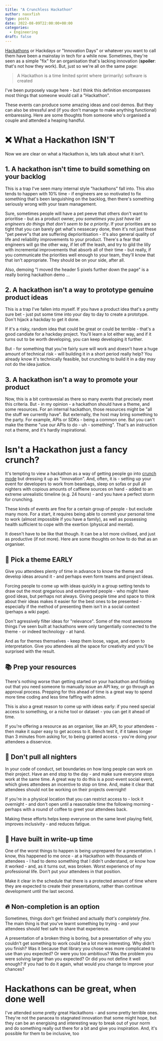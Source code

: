 ```yaml
---
title: "A Crunchless Hackathon"
author: naxxfish
type: posts
date: 2022-08-09T22:00:00+00:00
categories:
  - Engineering
draft: false
---
```


[Hackathons](https://en.wikipedia.org/wiki/Hackathon) or Hackdays or "Innovation Days" or whatever you want to call them have been a mainstay in tech for a while now. Sometimes, they're seen as a simple "fix" for an organisation that's lacking innovation (**spoiler**: that's not how they work). But, just so we're all on the same page:

> A Hackathon is a time limited sprint where (primarily) software is created

I've been purposely vauge here - but I think this definition encompasses most things that someone would call a "Hackathon".

These events can produce some amazing ideas and cool demos. But they can also be stressful and (if you don't manage to make anything functional) embaressing. Here are some thoughts from someone who's organised a couple and attended a heaping handful.

# ❌ What a Hackathon ISN'T

Now we are clear on what a Hackathon is, lets talk about what it isn't.

## 1. A hackathon isn't time to build something on your backlog

This is a trap I've seen many internal style "hackathons" fall into. This also tends to happen with 10% time - if engineers are so motivated to fix something that's been languishing on the backlog, then there's something seriously wrong with your team management.

Sure, sometimes people will have a pet peeve that others don't want to prioritise - but as a product owner, *you sometimes you just have let engineers do things that don't seem to be a priority*. If your priorities are so tight that you can barely get what's nessecary done, then it's not just these "pet peeve"s that are suffering deprioritisation - it's also general quality of life and reliability improvements to your product. There's a fear that engineers will go the other way, if let off the leash, and try to gild the lilly with incremental improvements that absorb all of their time - but really, if you communicate the priorities well enough to your team, they'll know that that isn't appropriate. They should be on your side, after all.

Also, demoing "I moved the header 5 pixels further down the page" is a really boring hackathon demo ...

## 2. A hackathon isn't a way to prototype genuine product ideas

This is a trap I've fallen into myself. If you have a product idea that's a pretty sure bet - just put some time into your day to day to create a prototype. Don't hijack a hackday to get it done.

If it's a risky, random idea that could be great or could be terrible - that's a good candiate for a hackday project. You'll learn a lot either way, and if it turns out to be worth developing, you can keep developing it further.

But - for something that you're fairly sure will work and doesn't have a huge amount of technical risk - will building it in a short period really help? You already know it's technically feasible, but crunching to build it in a day may not do the idea justice.

## 3. A hackathon isn't a way to promote your product

Now, this is a bit contravesial as there so many events that precisely meet this criteria. But - in my opinion - a hackathon should have a theme, and some resources. For an internal hackathon, those resources might be "all the stuff we currently have". But externally, the host may bring something to the party. For example, APIs or SDKs - being a common one. But you can't make the theme "use our APIs to do - uh - something". That's an instruction not a theme, and it's hardly inspirational.

# Isn't a Hackathon just a fancy crunch?

It's tempting to view a hackathon as a way of getting people go into [crunch mode](https://cs.stanford.edu/people/eroberts/cs181/projects/crunchmode/index.html) but dressing it up as "innovation".  And, often, it is - setting up your event for developers to work from beanbags, sleep on sofas or pull all nighters with copious amounts of caffiene sources on hand - added to an extreme unrealistic timeline (e.g. 24 hours) - and you have a perfect storm for crunching.

These kinds of events are fine for a certain group of people - but exclude many more. For a start, it requires being able to commit your personal time to work (almost impossible if you have a family), as well as possessing health sufficient to cope with the exertion (physical and mental).

It doesn't have to be like that though. It can be a lot more civilised, and just as productive (if not more). Here are some thoughts on how to do that as an organiser.

## 🌅 Pick a theme EARLY

Give you attendees plenty of time in advance to know the theme and develop ideas around it - and perhaps even form teams and project ideas.

Forcing people to come up with ideas quickly in a group setting tends to draw out the most gregarious and extraverted people - who might have good ideas, but perhaps not always. Giving people time and space to think about their ideas makes it easier for the best ones to be presented - especially if the method of presenting them isn't in a social context (perhaps a wiki page).

Don't agressively filter ideas for "relevance". Some of the most awesome things I've seen built at hackathons were only tangentially connected to the theme - or indeed technology - at hand.

And as for themes themselves - keep them loose, vague, and open to interpretation. Give you attendees all the space for creativity and you'll be surprised with the result.

## 📚 Prep your resources

There's nothing worse than getting started on your hackathon and finiding out that you need someone to manually issue an API key, or go through an approval process. Prepping for this ahead of time is a great way to spend more time coding and less time faffing with admin.

This is also a great reason to come up with ideas early: if you need special access to something, or a niche tool or dataset - you can get it ahead of time.

If you're offering a resource as an organiser, like an API, to your attendees - then make it *super* easy to get access to it. Bench test it, if it takes longer than 3 minutes from asking for, to being granted access - you're doing your attendees a disservice.

## 🦉 Don't pull all nighters

In your code of conduct, set boundaries on how long people can work on their project. Have an end stop to the day - and make sure everyone stops work at the same time. A great way to do this is a post-event social event, which gives attendees an incentive to stop on time. And, make it clear that attendees should not be working on their projects overnight!

If you're in a physical location that you can restrict access to - lock it overnight - and don't open until a reasonable time the following morning - perhaps with a round of coffee to greet your attendees back.

Making these efforts helps keep everyone on the same level playing field, improves inclusivity - and reduces fatigue.

## 📝 Have built in write-up time

One of the worst things to happen is being unprepared for a presentation. I know, this happened to me once - at a Hackathon with thousands of attendees - I had to demo something that I didn't understand, or know how it worked - and, as it turns out, was broken. Worst experience of my professional life. Don't put your attendees in that position.

Make it clear in the schedule that there is a protected amount of time where they are expected to create their presentations, rather than continue development until the last second.

## 🔥 Non-completion is an option

Sometimes, things don't get finished and actually *that's completely fine*. The main thing is that you've learnt something by trying - and your attendees should feel safe to share that experience.

A presentation of a broken thing is boring, but a presentation of why you couldn't get something to work could be a lot more interesting. Why didn't you finish? Was it because that library you chose was more complicated to use than you expected? Or were you too ambitious? Was the problem you were solving larger than you expected? Or did you not define it well enough? If you had to do it again, what would you change to improve your chances?

# Hackathons can be great, when done well

I've attended some pretty great Hackathons - and some pretty terrible ones. They're not the panacea to stagnated innovation that some might hope, but they can be an energising and interesting way to break out of your norm and do something really out there for a bit and give you inspiration. And, it's possible for them to be inclusive, too
